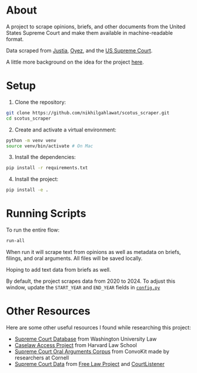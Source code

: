 # About
A project to scrape opinions, briefs, and other documents from the United States Supreme Court and make them available in machine-readable format.

Data scraped from [Justia](https://supreme.justia.com/), [Oyez](https://www.oyez.org/), and the [US Supreme Court](https://www.supremecourt.gov/).

A little more background on the idea for the project [here](https://www.nikhilgahlawat.com/projects/scotus-scraper/).

# Setup

1. Clone the repository:
  ```sh
  git clone https://github.com/nikhilgahlawat/scotus_scraper.git
  cd scotus_scraper
  ```

2. Create and activate a virtual environment:
  ```sh
  python -m venv venv
  source venv/bin/activate # On Mac
  ```

3. Install the dependencies:
  ```sh
  pip install -r requirements.txt
  ```

4. Install the project:
  ```sh
  pip install -e .
  ```

# Running Scripts

To run the entire flow:
  ```sh
  run-all
  ```

When run it will scrape text from opinions as well as metadata on briefs, filings, and oral arguments. All files will be saved locally.

Hoping to add text data from briefs as well.

By default, the project scrapes data from 2020 to 2024. To adjust this window, update the `START_YEAR` and `END_YEAR` fields in [`config.py`](https://github.com/nikhilgahlawat/scotus_scraper/blob/main/src/scotus_scraper/config.py)

# Other Resources
Here are some other useful resources I found while researching this project:
- [Supreme Court Database](http://scdb.wustl.edu/) from Washington University Law
 - [Caselaw Access Project](https://case.law/) from Harvard Law School
 - [Supreme Court Oral Arguments Corpus](https://convokit.cornell.edu/documentation/supreme.html) from ConvoKit made by researchers at Cornell
 - [Supreme Court Data](https://free.law/projects/supreme-court-data) from [Free Law Project](https://free.law/) and [CourtListener](https://www.courtlistener.com/)

